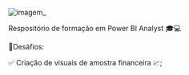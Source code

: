 ![imagem_](https://github.com/user-attachments/assets/c85d46d4-b0c4-4b98-beaa-a0c86d1e9da2)



Respositório de formação em Power BI Analyst 🎓💻

📝Desáfios:

✅ Criação de visuais de amostra financeira 📈;

